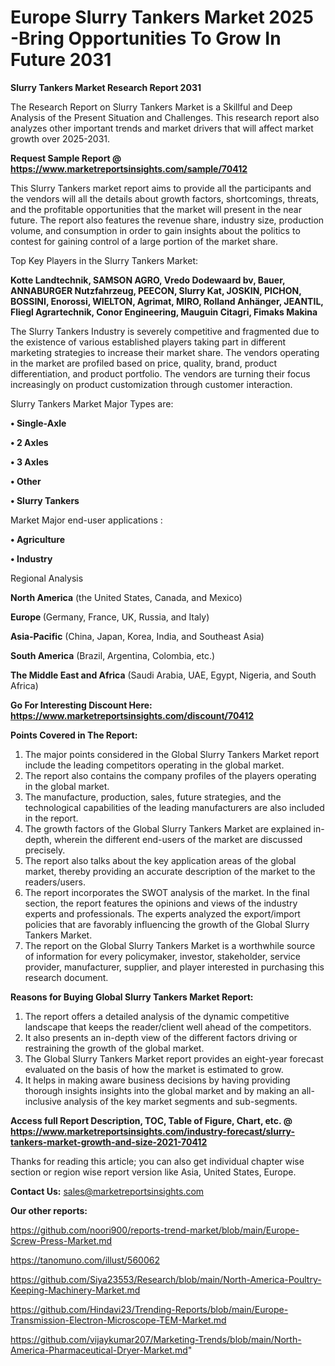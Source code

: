 # Europe Slurry Tankers Market 2025 -Bring Opportunities To Grow In Future 2031

<strong>Slurry Tankers Market Research Report 2031</strong>

The Research Report on Slurry Tankers Market is a Skillful and Deep Analysis of the Present Situation and Challenges. This research report also analyzes other important trends and market drivers that will affect market growth over 2025-2031.

<strong>Request Sample Report @ <a href=https://www.marketreportsinsights.com/sample/70412>https://www.marketreportsinsights.com/sample/70412</a></strong>

This Slurry Tankers market report aims to provide all the participants and the vendors will all the details about growth factors, shortcomings, threats, and the profitable opportunities that the market will present in the near future. The report also features the revenue share, industry size, production volume, and consumption in order to gain insights about the politics to contest for gaining control of a large portion of the market share.

Top Key Players in the Slurry Tankers Market:

<strong>Kotte Landtechnik, SAMSON AGRO, Vredo Dodewaard bv, Bauer, ANNABURGER Nutzfahrzeug, PEECON, Slurry Kat, JOSKIN, PICHON, BOSSINI, Enorossi, WIELTON, Agrimat, MIRO, Rolland Anhänger, JEANTIL, Fliegl Agrartechnik, Conor Engineering, Mauguin Citagri, Fimaks Makina</strong>

The Slurry Tankers Industry is severely competitive and fragmented due to the existence of various established players taking part in different marketing strategies to increase their market share. The vendors operating in the market are profiled based on price, quality, brand, product differentiation, and product portfolio. The vendors are turning their focus increasingly on product customization through customer interaction.

Slurry Tankers Market Major Types are:

<strong>• Single-Axle

• 2 Axles

• 3 Axles

• Other

• Slurry Tankers</strong>

Market Major end-user applications :

<strong>• Agriculture

• Industry</strong>

Regional Analysis

</u><strong><b>North America</b></strong> (the United States, Canada, and Mexico)

<strong><b>Europe </b></strong>(Germany, France, UK, Russia, and Italy)

<strong><b>Asia-Pacific</b></strong> (China, Japan, Korea, India, and Southeast Asia)

<strong><b>South America</b></strong> (Brazil, Argentina, Colombia, etc.)

<strong><b>The Middle East and Africa</b></strong> (Saudi Arabia, UAE, Egypt, Nigeria, and South Africa)

<strong>Go For Interesting Discount Here: <a href=https://www.marketreportsinsights.com/discount/70412>https://www.marketreportsinsights.com/discount/70412</a></strong>

<strong>Points Covered in The Report:</strong>
<ol>
  <li>The major points considered in the Global Slurry Tankers Market report include the leading competitors operating in the global market.</li>
  <li>The report also contains the company profiles of the players operating in the global market.</li>
  <li>The manufacture, production, sales, future strategies, and the technological capabilities of the leading manufacturers are also included in the report.</li>
  <li>The growth factors of the Global Slurry Tankers Market are explained in-depth, wherein the different end-users of the market are discussed precisely.</li>
  <li>The report also talks about the key application areas of the global market, thereby providing an accurate description of the market to the readers/users.</li>
  <li>The report incorporates the SWOT analysis of the market. In the final section, the report features the opinions and views of the industry experts and professionals. The experts analyzed the export/import policies that are favorably influencing the growth of the Global Slurry Tankers Market.</li>
  <li>The report on the Global Slurry Tankers Market is a worthwhile source of information for every policymaker, investor, stakeholder, service provider, manufacturer, supplier, and player interested in purchasing this research document.</li>
</ol>
<strong>Reasons for Buying Global Slurry Tankers Market Report:</strong>

<ol>
  <li>The report offers a detailed analysis of the dynamic competitive landscape that keeps the reader/client well ahead of the competitors.</li>
  <li>It also presents an in-depth view of the different factors driving or restraining the growth of the global market.</li>
  <li>The Global Slurry Tankers Market report provides an eight-year forecast evaluated on the basis of how the market is estimated to grow.</li>
  <li>It helps in making aware business decisions by having providing thorough insights insights into the global market and by making an all-inclusive analysis of the key market segments and sub-segments.</li>
</ol>
<strong>Access full Report Description, TOC, Table of Figure, Chart, etc. @ <a href=https://www.marketreportsinsights.com/industry-forecast/slurry-tankers-market-growth-and-size-2021-70412>https://www.marketreportsinsights.com/industry-forecast/slurry-tankers-market-growth-and-size-2021-70412</a></strong>


Thanks for reading this article; you can also get individual chapter wise section or region wise report version like Asia, United States, Europe.

<strong>Contact Us:</strong>
sales@marketreportsinsights.com

<strong>Our other reports:</strong>

<a href=https://github.com/noori900/reports-trend-market/blob/main/Europe-Screw-Press-Market.md>https://github.com/noori900/reports-trend-market/blob/main/Europe-Screw-Press-Market.md</a>

<a href=https://tanomuno.com/illust/560062>https://tanomuno.com/illust/560062</a>

<a href=https://github.com/Siya23553/Research/blob/main/North-America-Poultry-Keeping-Machinery-Market.md>https://github.com/Siya23553/Research/blob/main/North-America-Poultry-Keeping-Machinery-Market.md</a>

<a href=https://github.com/Hindavi23/Trending-Reports/blob/main/Europe-Transmission-Electron-Microscope-TEM-Market.md>https://github.com/Hindavi23/Trending-Reports/blob/main/Europe-Transmission-Electron-Microscope-TEM-Market.md</a>

<a href=https://github.com/vijaykumar207/Marketing-Trends/blob/main/North-America-Pharmaceutical-Dryer-Market.md>https://github.com/vijaykumar207/Marketing-Trends/blob/main/North-America-Pharmaceutical-Dryer-Market.md</a>"
